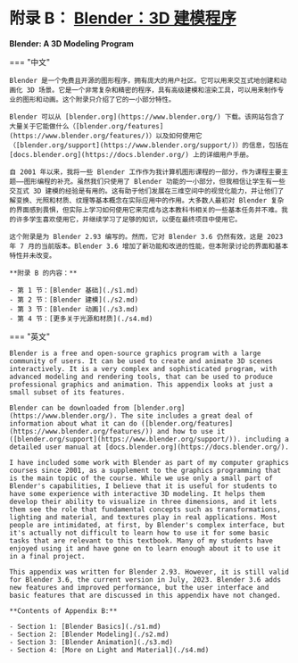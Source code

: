 # **附录 B：**  [Blender：3D 建模程序](./a2/index.md)

**Blender: A 3D Modeling Program**

=== "中文"

    Blender 是一个免费且开源的图形程序，拥有庞大的用户社区。它可以用来交互式地创建和动画化 3D 场景。它是一个非常复杂和精密的程序，具有高级建模和渲染工具，可以用来制作专业的图形和动画。这个附录只介绍了它的一小部分特性。

    Blender 可以从 [blender.org](https://www.blender.org/) 下载。该网站包含了大量关于它能做什么（[blender.org/features](https://www.blender.org/features/)）以及如何使用它（[blender.org/support](https://www.blender.org/support/)）的信息，包括在 [docs.blender.org](https://docs.blender.org/) 上的详细用户手册。

    自 2001 年以来，我将一些 Blender 工作作为我计算机图形课程的一部分，作为课程主要主题——图形编程的补充。虽然我们只使用了 Blender 功能的一小部分，但我相信让学生有一些交互式 3D 建模的经验是有用的。这有助于他们发展在三维空间中的视觉化能力，并让他们了解变换、光照和材质、纹理等基本概念在实际应用中的作用。大多数人最初对 Blender 复杂的界面感到畏惧，但实际上学习如何使用它来完成与这本教科书相关的一些基本任务并不难。我的许多学生喜欢使用它，并继续学习了足够的知识，以便在最终项目中使用它。

    这个附录是为 Blender 2.93 编写的。然而，它对 Blender 3.6 仍然有效，这是 2023 年 7 月的当前版本。Blender 3.6 增加了新功能和改进的性能，但本附录讨论的界面和基本特性并未改变。

    **附录 B 的内容：**

    - 第 1 节：[Blender 基础](./s1.md)
    - 第 2 节：[Blender 建模](./s2.md)
    - 第 3 节：[Blender 动画](./s3.md)
    - 第 4 节：[更多关于光源和材质](./s4.md)


=== "英文"

    Blender is a free and open-source graphics program with a large community of users. It can be used to create and animate 3D scenes interactively. It is a very complex and sophisticated program, with advanced modeling and rendering tools, that can be used to produce professional graphics and animation. This appendix looks at just a small subset of its features.

    Blender can be downloaded from [blender.org](https://www.blender.org/). The site includes a great deal of information about what it can do ([blender.org/features](https://www.blender.org/features/)) and how to use it ([blender.org/support](https://www.blender.org/support/)). including a detailed user manual at [docs.blender.org](https://docs.blender.org/).

    I have included some work with Blender as part of my computer graphics courses since 2001, as a supplement to the graphics programming that is the main topic of the course. While we use only a small part of Blender's capabilities, I believe that it is useful for students to have some experience with interactive 3D modeling. It helps them develop their ability to visualize in three dimensions, and it lets them see the role that fundamental concepts such as transformations, lighting and material, and textures play in real applications. Most people are intimidated, at first, by Blender's complex interface, but it's actually not difficult to learn how to use it for some basic tasks that are relevant to this textbook. Many of my students have enjoyed using it and have gone on to learn enough about it to use it in a final project.

    This appendix was written for Blender 2.93. However, it is still valid for Blender 3.6, the current version in July, 2023. Blender 3.6 adds new features and improved performance, but the user interface and basic features that are discussed in this appendix have not changed.

    **Contents of Appendix B:**

    - Section 1: [Blender Basics](./s1.md)
    - Section 2: [Blender Modeling](./s2.md)
    - Section 3: [Blender Animation](./s3.md)
    - Section 4: [More on Light and Material](./s4.md)

